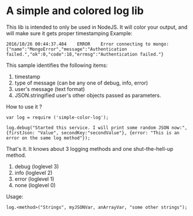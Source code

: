 A simple and colored log lib
============================

This lib is intended to only be used in NodeJS.
It will color your output, and will make sure it gets proper timestamping
Example:

	2016/10/26 00:44:37.484    ERROR    Error connecting to mongo:     {"name":"MongoError","message":"Authentication failed.","ok":0,"code":18,"errmsg":"Authentication failed."}

This sample identifies the following items:
1. timestamp
2. type of message (can be any one of debug, info, error)
3. user's message (text format)
4. JSON.stringified user's other objects passed as parameters.

How to use it ? 

	var log = require ('simple-color-log');

	log.debug("Started this service. I will print some random JSON now:", {firstJson: "Value", secondKey:"secondValue"}, {error: "This is an error on the same log method"});

That's it.
It knows about 3 logging methods and one shut-the-hell-up method. 

1. debug (loglevel 3)
2. info (loglevel 2)
3. error (loglevel 1)
4. none (loglevel 0)

Usage: 

	log.<method>("Strings", myJSONVar, anArrayVar, "some other strings");
